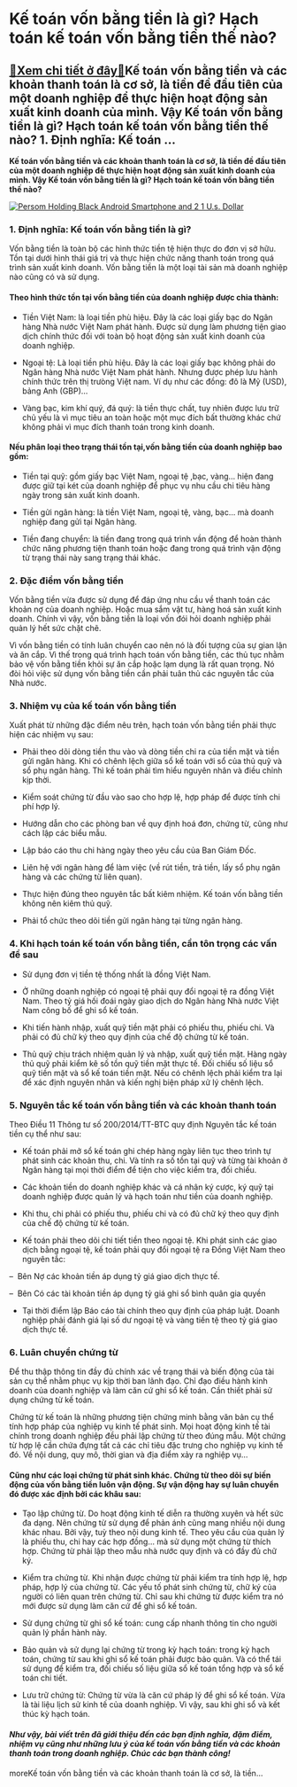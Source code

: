 Kế toán vốn bằng tiền là gì? Hạch toán kế toán vốn bằng tiền thế nào?
=====================================================================

[:gift:Xem chi tiết ở đây:gift:](https://hddtvn.com/ke-toan-von-bang-tien-la-gi-hach-toan-ke-toan-von-bang-tien-the-nao/)Kế toán vốn bằng tiền và các khoản thanh toán là cơ sở, là tiền đề đầu tiên của một doanh nghiệp để thực hiện hoạt động sản xuất kinh doanh của mình. Vậy Kế toán vốn bằng tiền là gì? Hạch toán kế toán vốn bằng tiền thế nào? 1. Định nghĩa: Kế toán …
--------------------------------------------------------------------------------------------------------------------------------------------------------------------------------------------------------------------------------------------------------

**Kế toán vốn bằng tiền và các khoản thanh toán là cơ sở, là tiền đề đầu tiên của một doanh nghiệp để thực hiện hoạt động sản xuất kinh doanh của mình. Vậy Kế toán vốn bằng tiền là gì? Hạch toán kế toán vốn bằng tiền thế nào?**


[![Persom Holding Black Android Smartphone and 2 1 U.s. Dollar](https://hddtvn.com/wp-content/uploads/2021/01/mobile-phone-money-banknotes-us-dollars-163069-scaled.jpeg)](https://hddtvn.com/wp-content/uploads/2021/01/mobile-phone-money-banknotes-us-dollars-163069-scaled.jpeg)


### 1. Định nghĩa: Kế toán vốn bằng tiền là gì?


Vốn bằng tiền là toàn bộ các hình thức tiền tệ hiện thực do đơn vị sở hữu. Tồn tại dưới hình thái giá trị và thực hiện chức năng thanh toán trong quá trình sản xuất kinh doanh. Vốn bằng tiền là một loại tài sản mà doanh nghiệp nào cũng có và sử dụng.


#### Theo hình thức tồn tại vốn bằng tiền của doanh nghiệp được chia thành:




* Tiền Việt Nam: là loại tiền phù hiệu. Đây là các loại giấy bạc do Ngân hàng Nhà nước Việt Nam phát hành. Được sử dụng làm phương tiện giao dịch chính thức đối với toàn bộ hoạt động sản xuất kinh doanh của doanh nghiệp.

* Ngoại tệ: Là loại tiền phù hiệu. Đây là các loại giấy bạc không phải do Ngân hàng Nhà nước Việt Nam phát hành. Nhưng được phép lưu hành chính thức trên thị trưòng Việt nam. Ví dụ như các đồng: đô là Mỹ (USD), bảng Anh (GBP)…

* Vàng bạc, kim khí quý, đá quý: là tiền thực chất, tuy nhiên được lưu trữ chủ yếu là vì mục tiêu an toàn hoặc một mục đích bất thường khác chứ không phải vì mục đích thanh toán trong kinh doanh.



#### Nếu phân loại theo trạng thái tồn tại,vốn bằng tiền của doanh nghiệp bao gồm:




* Tiền tại quỹ: gồm giấy bạc Việt Nam, ngoại tệ ,bạc, vàng… hiện đang được giữ tại két của doanh nghiệp để phục vụ nhu cầu chi tiêu hàng ngày trong sản xuất kinh doanh.

* Tiền gửi ngân hàng: là tiền Việt Nam, ngoại tệ, vàng, bạc… mà doanh nghiệp đang gửi tại Ngân hàng.

* Tiền đang chuyển: là tiền đang trong quá trình vần động để hoàn thành chức năng phương tiện thanh toán hoặc đang trong quá trình vận động từ trạng thái này sang trạng thái khác.



### 2. Đặc điểm vốn bằng tiền


Vốn bằng tiền vừa được sử dụng để đáp ứng nhu cầu về thanh toán các khoản nợ của doanh nghiệp. Hoặc mua sắm vật tư, hàng hoá sản xuất kinh doanh. Chính vì vậy, vốn bằng tiền là loại vốn đói hỏi doanh nghiệp phải quản lý hết sức chặt chẽ.


Vì vốn bằng tiền có tính luân chuyển cao nên nó là đối tượng của sự gian lận và ăn cắp. Vì thế trong quá trình hạch toán vốn bằng tiền, các thủ tục nhằm bảo vệ vốn bằng tiền khỏi sự ăn cắp hoặc lạm dụng là rất quan trọng. Nó đòi hỏi việc sử dụng vốn bằng tiền cần phải tuân thủ các nguyên tắc của Nhà nước.


### 3. Nhiệm vụ của kế toán vốn bằng tiền


Xuất phát từ những đặc điểm nêu trên, hạch toán vốn bằng tiền phải thực hiện các nhiệm vụ sau:




* Phải theo dõi dòng tiền thu vào và dòng tiền chi ra của tiền mặt và tiền gửi ngân hàng. Khi có chênh lệch giữa sổ kế toán với sổ của thủ quỹ và sổ phụ ngân hàng. Thì kế toán phải tìm hiểu nguyên nhân và điều chỉnh kịp thời.

* Kiểm soát chứng từ đầu vào sao cho hợp lệ, hợp pháp để được tính chi phí hợp lý.

* Hướng dẫn cho các phòng ban về quy định hoá đơn, chứng từ, cũng như cách lập các biểu mẫu.

* Lập báo cáo thu chi hàng ngày theo yêu cầu của Ban Giám Đốc.

* Liên hệ với ngân hàng để làm việc (về rút tiền, trả tiền, lấy sổ phụ ngân hàng và các chứng từ liên quan).

* Thực hiện đúng theo nguyên tắc bất kiêm nhiệm. Kế toán vốn bằng tiền không nên kiêm thủ quỹ.

* Phải tổ chức theo dõi tiền gửi ngân hàng tại từng ngân hàng.



### 4. Khi hạch toán kế toán vốn bằng tiền, cần tôn trọng các vấn đề sau




* Sử dụng đơn vị tiền tệ thống nhất là đồng Việt Nam.

* Ở những doanh nghiệp có ngoại tệ phải quy đổi ngoại tệ ra đồng Việt Nam. Theo tỷ giá hối đoái ngày giao dịch do Ngân hàng Nhà nước Việt Nam công bố để ghi sổ kế toán.

* Khi tiến hành nhập, xuất quỹ tiền mặt phải có phiếu thu, phiếu chi. Và phải có đủ chữ ký theo quy định của chế độ chứng từ kế toán.

* Thủ quỹ chịu trách nhiệm quản lý và nhập, xuất quỹ tiền mặt. Hàng ngày thủ quỹ phải kiểm kê số tồn quỹ tiền mặt thực tế. Đối chiếu số liệu sổ quỹ tiền mặt và sổ kế toán tiền mặt. Nếu có chênh lệch phải kiểm tra lại để xác định nguyên nhân và kiến nghị biện pháp xử lý chênh lệch.



### 5. Nguyên tắc kế toán vốn bằng tiền và các khoản thanh toán


Theo Điều 11 Thông tư số 200/2014/TT-BTC quy định Nguyên tắc kế toán tiền cụ thể như sau:




* Kế toán phải mở sổ kế toán ghi chép hàng ngày liên tục theo trình tự phát sinh các khoản thu, chi. Và tính ra số tồn tại quỹ và từng tài khoản ở Ngân hàng tại mọi thời điểm để tiện cho việc kiểm tra, đối chiếu.

* Các khoản tiền do doanh nghiệp khác và cá nhân ký cược, ký quỹ tại doanh nghiệp được quản lý và hạch toán như tiền của doanh nghiệp.

* Khi thu, chi phải có phiếu thu, phiếu chi và có đủ chữ ký theo quy định của chế độ chứng từ kế toán.

* Kế toán phải theo dõi chi tiết tiền theo ngoại tệ. Khi phát sinh các giao dịch bằng ngoại tệ, kế toán phải quy đổi ngoại tệ ra Đồng Việt Nam theo nguyên tắc:  

–  Bên Nợ các khoản tiền áp dụng tỷ giá giao dịch thực tế.  

–  Bên Có các tài khoản tiền áp dụng tỷ giá ghi sổ bình quân gia quyền

* Tại thời điểm lập Báo cáo tài chính theo quy định của pháp luật. Doanh nghiệp phải đánh giá lại số dư ngoại tệ và vàng tiền tệ theo tỷ giá giao dịch thực tế.



### 6. Luân chuyển chứng từ


Để thu thập thông tin đầy đủ chính xác về trạng thái và biến động của tài sản cụ thể nhằm phục vụ kịp thời ban lãnh đạo. Chỉ đạo điều hành kinh doanh của doanh nghiệp và làm căn cứ ghi sổ kế toán. Cần thiết phải sử dụng chứng từ kế toán.


Chứng từ kế toán là những phương tiện chứng minh bằng văn bản cụ thể tính hợp pháp của nghiệp vụ kinh tế phát sinh. Mọi hoạt động kinh tế tài chính trong doanh nghiệp đều phải lập chứng từ theo đúng mẫu. Một chứng từ hợp lệ cần chứa đựng tất cả các chỉ tiêu đặc trưng cho nghiệp vụ kinh tế đó. Về nội dung, quy mô, thời gian và địa điểm xảy ra nghiệp vụ…


#### Cũng như các loại chứng từ phát sinh khác. Chứng từ theo dõi sự biến động của vốn bằng tiền luôn vận động. Sự vận động hay sự luân chuyển đó được xác định bởi các khâu sau:




* Tạo lập chứng từ. Do hoạt động kinh tế diễn ra thường xuyên và hết sức đa dạng. Nên chứng từ sử dụng để phản ánh cũng mang nhiều nội dung khác nhau. Bởi vậy, tuỳ theo nội dung kinh tế. Theo yêu cầu của quản lý là phiếu thu, chi hay các hợp đồng… mà sử dụng một chứng từ thích hợp. Chứng từ phải lập theo mẫu nhà nước quy định và có đầy đủ chữ ký.

* Kiểm tra chứng từ. Khi nhận được chứng từ phải kiểm tra tính hợp lệ, hợp pháp, hợp lý của chứng từ. Các yếu tố phát sinh chứng từ, chữ ký của người có liên quan trên chứng từ. Chỉ sau khi chứng từ được kiểm tra nó mới được sử dụng làm căn cứ để ghi sổ kế toán.

* Sử dụng chứng từ ghi sổ kế toán: cung cấp nhanh thông tin cho người quản lý phần hành này.

* Bảo quản và sử dụng lại chứng từ trong kỳ hạch toán: trong kỳ hạch toán, chứng từ sau khi ghi sổ kế toán phải được bảo quản. Và có thể tái sử dụng để kiểm tra, đối chiếu số liệu giữa sổ kế toán tổng hợp và sổ kế toán chi tiết.

* Lưu trữ chứng từ: Chứng từ vừa là căn cứ pháp lý để ghi sổ kế toán. Vừa là tài liệu lịch sử kinh tế của doanh nghiệp. Vì vậy, sau khi ghi sổ và kết thúc kỳ hạch toán.



#### *Như vậy, bài viết trên đã giới thiệu đến các bạn định nghĩa, đặm điểm, nhiệm vụ cũng như những lưu ý của kế toán vốn bằng tiền và các khoản thanh toán trong doanh nghiệp. Chúc các bạn thành công!*


moreKế toán vốn bằng tiền và các khoản thanh toán là cơ sở, là tiền…


